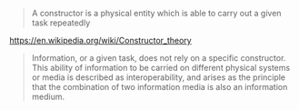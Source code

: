 
> A constructor is a physical entity which is able to carry out a given task repeatedly

https://en.wikipedia.org/wiki/Constructor_theory

> Information, or a given task, does not rely on a specific constructor. This ability of information to be carried on different physical systems or media is described as interoperability, and arises as the principle that the combination of two information media is also an information medium.

